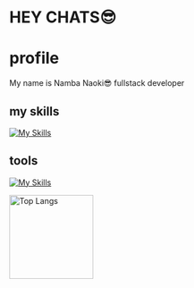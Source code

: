 # HEY CHATS😎
<h1>profile</h1>
My name is Namba Naoki😎
fullstack developer
<h2>my skills</h2>

[![My Skills](https://skillicons.dev/icons?i=dart,ts,flutter,nestjs,nextjs,docker,firebase,gcp,cloudflare,githubactions,nodejs,postgres,prisma&perline=8)](https://skillicons.dev)

<h2>tools</h2>

[![My Skills](https://skillicons.dev/icons?i=figma,vscode,github,postman&perline=8)](https://skillicons.dev)


<p align="left"> 
  <img alt="Top Langs" height="150px" src="https://github-readme-stats.vercel.app/api/top-langs/?username=dev-namba&layout=compact&count_private=true&show_icons=true&theme=onedark" />

<!--
**dev-namba/dev-namba** is a ✨ _special_ ✨ repository because its `README.md` (this file) appears on your GitHub profile.

Here are some ideas to get you started:

- 🔭 I’m currently working on ...
- 🌱 I’m currently learning ...
- 👯 I’m looking to collaborate on ...
- 🤔 I’m looking for help with ...
- 💬 Ask me about ...
- 📫 How to reach me: ...
- 😄 Pronouns: ...
- ⚡ Fun fact: ...
-->
